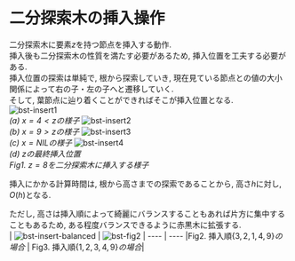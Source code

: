 # 二分探索木の挿入操作
二分探索木に要素$z$を持つ節点を挿入する動作.\
挿入後も二分探索木の性質を満たす必要があるため, 挿入位置を工夫する必要がある.\
挿入位置の探索は単純で, 根から探索していき, 現在見ている節点との値の大小関係によって右の子・左の子へと遷移していく.\
そして, 葉節点に辿り着くことができればそこが挿入位置となる.\
![bst-insert1](https://github.com/hokto/algorithms/assets/33248495/d702c795-6c2e-4185-88d2-2357332f78d8)\
*(a) $x=4<z$の様子*
![bst-insert2](https://github.com/hokto/algorithms/assets/33248495/7f33525f-ef67-43f9-9c76-78b2943fb942)\
*(b) $x=9>z$の様子*
![bst-insert3](https://github.com/hokto/algorithms/assets/33248495/a5360603-89c6-488b-9aff-c05495c27e34)\
*(c) $x=NIL$の様子*
![bst-insert4](https://github.com/hokto/algorithms/assets/33248495/fb3af30b-4855-42f8-bd5e-44bdb8d29a7d)\
*(d) $z$の最終挿入位置*\
*Fig1. $z=8$を二分探索木に挿入する様子*

挿入にかかる計算時間は, 根から高さまでの探索であることから, 高さ$h$に対し, $O(h)$となる.

ただし, 高さは挿入順によって綺麗にバランスすることもあれば片方に集中することもあるため, ある程度バランスできるように赤黒木に拡張する.\
| ![bst-insert-balanced](https://github.com/hokto/algorithms/assets/33248495/2ed7713a-2f26-429f-87e0-6153faffa1fe) | 
![bst-fig2](https://github.com/hokto/algorithms/assets/33248495/13bb363e-a5d4-44f8-a871-195798f21e3b) |
---- | ----
|Fig2. 挿入順$\{3,2,1,4,9\}の場合$ | Fig3. 挿入順$\{1,2,3,4,9\}の場合$|